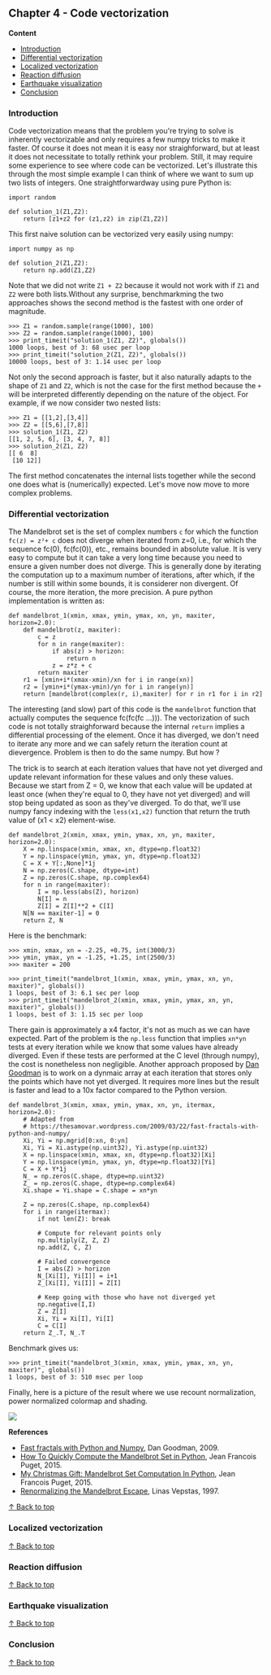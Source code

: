 ## Chapter 4 - Code vectorization

**Content** <a name="content"></a>

* [Introduction](#introduction)
* [Differential vectorization](#differential)
* [Localized vectorization](#localized)
* [Reaction diffusion](#reaction-diffusion)
* [Earthquake visualization](#earthquake)
* [Conclusion](#conclusion)

### Introduction <a name="introduction"></a>

Code vectorization means that the problem you're trying to solve is inherently
vectorizable and only requires a few numpy tricks to make it faster. Of course
it does not mean it is easy nor straighforward, but at least it does not
necessitate to totally rethink your problem. Still, it may require some
experience to see where code can be vectorized. Let's illustrate this through
the most simple example I can think of where we want to sum up two lists of
integers. One straightforwardway  using pure Python is:

    import random

    def solution_1(Z1,Z2):
        return [z1+z2 for (z1,z2) in zip(Z1,Z2)]

This first naive solution can be vectorized very easily using numpy:

    import numpy as np
    
    def solution_2(Z1,Z2):
        return np.add(Z1,Z2)

Note that we did not write `Z1 + Z2` because it would not work with if `Z1` and
`Z2` were both lists.Without any surprise, benchmarkming the two approaches
shows the second method is the fastest with one order of magnitude.

    >>> Z1 = random.sample(range(1000), 100)
    >>> Z2 = random.sample(range(1000), 100)
    >>> print_timeit("solution_1(Z1, Z2)", globals())
    1000 loops, best of 3: 68 usec per loop
    >>> print_timeit("solution_2(Z1, Z2)", globals())
    10000 loops, best of 3: 1.14 usec per loop
    
Not only the second approach is faster, but it also naturally adapts to the
shape of `Z1` and `Z2`, which is not the case for the first method because the
`+` will be interpreted differently depending on the nature of the
object. For example, if we now consider two nested lists:

    >>> Z1 = [[1,2],[3,4]]
    >>> Z2 = [[5,6],[7,8]]
    >>> solution_1(Z1, Z2)
    [[1, 2, 5, 6], [3, 4, 7, 8]]
    >>> solution_2(Z1, Z2)
    [[ 6  8]
     [10 12]]

The first method concatenates the internal lists together while the second one
does what is (numerically) expected. Let's move now move to more complex
problems.


### Differential vectorization <a name="differential"></a>

The Mandelbrot set is the set of complex numbers `c` for which the function
`fc(z) = z²+ c` does not diverge when iterated from z=0, i.e., for which the
sequence fc(0), fc(fc(0)), etc., remains bounded in absolute value. It is very
easy to compute but it can take a very long time because you need to ensure a
given number does not diverge. This is generally done by iterating the
computation up to a maximum number of iterations, after which, if the number is
still within some bounds, it is considerer non divergent. Of course, the more
iteration, the more precision. A pure python implementation is written as:

    def mandelbrot_1(xmin, xmax, ymin, ymax, xn, yn, maxiter, horizon=2.0):
        def mandelbrot(z, maxiter):
            c = z
            for n in range(maxiter):
                if abs(z) > horizon:
                    return n
                z = z*z + c
            return maxiter
        r1 = [xmin+i*(xmax-xmin)/xn for i in range(xn)]
        r2 = [ymin+i*(ymax-ymin)/yn for i in range(yn)]
        return [mandelbrot(complex(r, i),maxiter) for r in r1 for i in r2]

The interesting (and slow) part of this code is the `mandelbrot` function that
actually computes the sequence fc(fc(fc ...))). The vectorization of such code
is not totally straighforward because the internal `return` implies a
differential processing of the element. Once it has diverged, we don't need to
iterate any more and we can safely return the iteration count at
dievergence. Problem is then to do the same numpy. But how ?

The trick is to search at each iteration values that have not yet diverged and
update relevant information for these values and only these values. Because we
start from Z = 0, we know that each value will be updated at least once (when
they're equal to 0, they have not yet diverged) and will stop being updated as
soon as they've diverged. To do that, we'll use numpy fancy indexing with the
`less(x1,x2)` function that return the truth value of (x1 < x2) element-wise.

    def mandelbrot_2(xmin, xmax, ymin, ymax, xn, yn, maxiter, horizon=2.0):
        X = np.linspace(xmin, xmax, xn, dtype=np.float32)
        Y = np.linspace(ymin, ymax, yn, dtype=np.float32)
        C = X + Y[:,None]*1j
        N = np.zeros(C.shape, dtype=int)
        Z = np.zeros(C.shape, np.complex64)
        for n in range(maxiter):
            I = np.less(abs(Z), horizon)
            N[I] = n
            Z[I] = Z[I]**2 + C[I]
        N[N == maxiter-1] = 0
        return Z, N

Here is the benchmark:

    >>> xmin, xmax, xn = -2.25, +0.75, int(3000/3)
    >>> ymin, ymax, yn = -1.25, +1.25, int(2500/3)
    >>> maxiter = 200
    
    >>> print_timeit("mandelbrot_1(xmin, xmax, ymin, ymax, xn, yn, maxiter)", globals())
    1 loops, best of 3: 6.1 sec per loop
    >>> print_timeit("mandelbrot_2(xmin, xmax, ymin, ymax, xn, yn, maxiter)", globals())
    1 loops, best of 3: 1.15 sec per loop

There gain is approximately a x4 factor, it's not as much as we can have
expected. Part of the problem is the `np.less` function that implies `xn*yn`
tests at every iteration while we know that some values have already
diverged. Even if these tests are performed at the C level (through numpy), the
cost is nonetheless non negligible. Another approach proposed
by [Dan Goodman](https://thesamovar.wordpress.com/) is to work on a dynmaic
array at each iteration that stores only the points which have not yet
diverged. It requires more lines but the result is faster and lead to a
10x factor compared to the Python version.

    def mandelbrot_3(xmin, xmax, ymin, ymax, xn, yn, itermax, horizon=2.0):
        # Adapted from
        # https://thesamovar.wordpress.com/2009/03/22/fast-fractals-with-python-and-numpy/
        Xi, Yi = np.mgrid[0:xn, 0:yn]
        Xi, Yi = Xi.astype(np.uint32), Yi.astype(np.uint32)
        X = np.linspace(xmin, xmax, xn, dtype=np.float32)[Xi]
        Y = np.linspace(ymin, ymax, yn, dtype=np.float32)[Yi]
        C = X + Y*1j
        N_ = np.zeros(C.shape, dtype=np.uint32)
        Z_ = np.zeros(C.shape, dtype=np.complex64)
        Xi.shape = Yi.shape = C.shape = xn*yn

        Z = np.zeros(C.shape, np.complex64)
        for i in range(itermax):
            if not len(Z): break

            # Compute for relevant points only
            np.multiply(Z, Z, Z)
            np.add(Z, C, Z)

            # Failed convergence
            I = abs(Z) > horizon
            N_[Xi[I], Yi[I]] = i+1
            Z_[Xi[I], Yi[I]] = Z[I]

            # Keep going with those who have not diverged yet
            np.negative(I,I)
            Z = Z[I]
            Xi, Yi = Xi[I], Yi[I]
            C = C[I]
        return Z_.T, N_.T

Benchmark gives us:

    >>> print_timeit("mandelbrot_3(xmin, xmax, ymin, ymax, xn, yn, maxiter)", globals())
    1 loops, best of 3: 510 msec per loop

Finally, here is a picture of the result where we use recount normalization,
power normalized colormap and shading.

![](../pics/mandelbrot.png)


**References**

* [Fast fractals with Python and Numpy](https://thesamovar.wordpress.com/2009/03/22/fast-fractals-with-python-and-numpy/), Dan Goodman, 2009.
* [How To Quickly Compute the Mandelbrot Set in Python](https://www.ibm.com/developerworks/community/blogs/jfp/entry/How_To_Compute_Mandelbrodt_Set_Quickly?lang=en), Jean Francois Puget, 2015.
* [My Christmas Gift: Mandelbrot Set Computation In Python](https://www.ibm.com/developerworks/community/blogs/jfp/entry/My_Christmas_Gift?lang=en), Jean Francois Puget, 2015.
* [Renormalizing the Mandelbrot Escape](http://linas.org/art-gallery/escape/escape.html), Linas Vepstas, 1997.

[↑ Back to top](#content)


### Localized vectorization <a name="localized"></a>

[↑ Back to top](#content)


### Reaction diffusion <a name="reaction-diffusion"></a>

[↑ Back to top](#content)


### Earthquake visualization <a name="earthquake"></a>

[↑ Back to top](#content)


### Conclusion <a name="conclusion"></a>

[↑ Back to top](#content)
